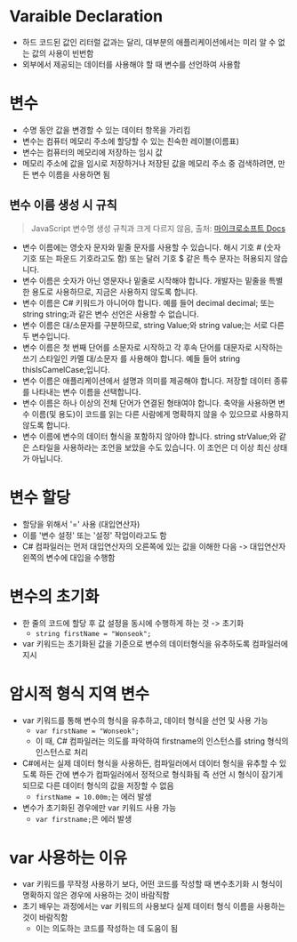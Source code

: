 # Varaible Declaration

- 하드 코드된 값인 리터럴 값과는 달리, 대부분의 애플리케이션에서는 미리 알 수 없는 값의 사용이 빈번함
- 외부에서 제공되는 데이터를 사용해야 할 때 변수를 선언하여 사용함

# 변수

- 수명 동안 값을 변경할 수 있는 데이터 항목을 가리킴
- 변수는 컴퓨터 메모리 주소에 할당할 수 있는 친숙한 레이블(이름표)
- 변수는 컴퓨터의 메모리에 저장하는 임시 값
- 메모리 주소에 값을 임시로 저장하거나 저장된 값을 메모리 주소 중 검색하려면, 만든 변수 이름을 사용하면 됨

## 변수 이름 생성 시 규칙

> JavaScript 변수명 생성 규칙과 크게 다르지 않음, 출처: [마이크로소프트 Docs](https://docs.microsoft.com/ko-kr/learn/modules/csharp-literals-variables/3-declaring-variables)

- 변수 이름에는 영숫자 문자와 밑줄 문자를 사용할 수 있습니다. 해시 기호 # (숫자 기호 또는 파운드 기호라고도 함) 또는 달러 기호 $ 같은 특수 문자는 허용되지 않습니다.
- 변수 이름은 숫자가 아닌 영문자나 밑줄로 시작해야 합니다. 개발자는 밑줄을 특별한 용도로 사용하므로, 지금은 사용하지 않도록 합니다.
- 변수 이름은 C# 키워드가 아니어야 합니다. 예를 들어 decimal decimal; 또는 string string;과 같은 변수 선언은 사용할 수 없습니다.
- 변수 이름은 대/소문자를 구분하므로, string Value;와 string value;는 서로 다른 두 변수입니다.
- 변수 이름은 첫 번째 단어를 소문자로 시작하고 각 후속 단어를 대문자로 시작하는 쓰기 스타일인 카멜 대/소문자 를 사용해야 합니다. 예들 들어 string thisIsCamelCase;입니다.
- 변수 이름은 애플리케이션에서 설명과 의미를 제공해야 합니다. 저장할 데이터 종류를 나타내는 변수 이름을 선택합니다.
- 변수 이름은 하나 이상의 전체 단어가 연결된 형태여야 합니다. 축약을 사용하면 변수 이름(및 용도)이 코드를 읽는 다른 사람에게 명확하지 않을 수 있으므로 사용하지 않도록 합니다.
- 변수 이름에 변수의 데이터 형식을 포함하지 않아야 합니다. string strValue;와 같은 스타일을 사용하라는 조언을 보았을 수도 있습니다. 이 조언은 더 이상 최신 상태가 아닙니다.

# 변수 할당

- 할당을 위해서 '=' 사용 (대입연산자)
- 이를 '변수 설정' 또는 '설정' 작업이라고도 함
- C# 컴파일러는 먼저 대입연산자의 오른쪽에 있는 값을 이해한 다음
  -> 대입연산자 왼쪽의 변수에 대입을 수행함

# 변수의 초기화

- 한 줄의 코드에 할당 후 값 설정을 동시에 수행하게 하는 것 -> 초기화
  - `string firstName = "Wonseok";`
- var 키워드는 초기화된 값을 기준으로 변수의 데이터형식을 유추하도록 컴파일러에 지시

# 암시적 형식 지역 변수

- var 키워드를 통해 변수의 형식을 유추하고, 데이터 형식을 선언 및 사용 가능
  - `var firstName = "Wonseok";`
  - 이 때, C# 컴파일러는 의도를 파악하여 firstname의 인스턴스를 string 형식의 인스턴스로 처리
- C#에서는 실제 데이터 형식을 사용하든, 컴파일러에서 데이터 형식을 유추할 수 있도록 하든 간에 변수가 컴파일러에서 정적으로 형식화됨
  즉 선언 시 형식이 잠기게 되므로 다른 데이터 형식의 값을 저장할 수 없음
  - `firstName = 10.00m;`는 에러 발생
- 변수가 초기화된 경우에만 var 키워드 사용 가능
  - `var firstname;`은 에러 발생

# var 사용하는 이유

- var 키워드를 무작정 사용하기 보다, 어떤 코드를 작성할 때 변수초기화 시 형식이 명확하지 않은 경우에 사용하는 것이 바람직함
- 초기 배우는 과정에서는 var 키워드의 사용보다 실제 데이터 형식 이름을 사용하는 것이 바람직함
  - 이는 의도하는 코드를 작성하는 데 도움이 됨
